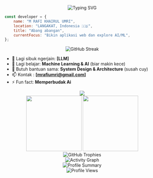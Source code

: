 <div align="center">
  <img src="https://readme-typing-svg.herokuapp.com?font=Fira+Code&size=30&duration=3000&pause=1000&color=00D8FF&center=true&vCenter=true&width=600&lines=Selamat+datang!;Full+Stack+Developer+nih;Candaaa.." alt="Typing SVG" />
</div>


```javascript
const developer = {
    name: "M RAFI KHAIRUL UMRI",
    location: "LANGAKAT, Indonesia 🇮🇩",
    title: "Abang abangan",
    currentFocus: "Bikin aplikasi web dan explore AI/ML",
};
```

<div align="center">
  <img src="https://github-readme-streak-stats.herokuapp.com/?user=MRRX1905&theme=radical&hide_border=true" alt="GitHub Streak" />
</div>

- 🔭 Lagi sibuk ngerjain: **[LLM]**
- 🌱 Lagi belajar: **Machine Learning & AI** (biar makin kece)
- 🤔 Butuh bantuan sama: **System Design & Architecture** (susah cuy)
- 📫 Kontak : **[mrafiumri@gmail.com]**
- ⚡ Fun fact: **Memperbudak Ai**

<div align="center">
  <img src="https://skillicons.dev/icons?i=js,ts,react,vue,python,java,php,laravel,html,css,tailwind,bootstrap,mysql,postgres,mongodb,git,vscode,figma&perline=13" />
</div>

<div align="center">
  <img height="180em" src="https://github-readme-stats.vercel.app/api?username=MRRX1905&show_icons=true&theme=radical&include_all_commits=true&count_private=true&hide_border=true"/>
  <img height="180em" src="https://github-readme-stats.vercel.app/api/top-langs/?username=MRRX1905&layout=compact&langs_count=8&theme=radical&hide_border=true"/>
</div>

<div align="center">
  <img src="https://github-profile-trophy.vercel.app/?username=MRRX1905&theme=radical&no-frame=true&no-bg=false&margin-w=4&row=1" alt="GitHub Trophies" />
</div>

<div align="center">
  <img src="https://github-readme-activity-graph.vercel.app/graph?username=MRRX1905&theme=radical&hide_border=true&bg_color=0D1117&color=00D8FF&line=00D8FF&point=FFFFFF" alt="Activity Graph" />
</div>

<div align="center">
  <img src="https://github-profile-summary-cards.vercel.app/api/cards/profile-details?username=MRRX1905&theme=radical" alt="Profile Summary" />
</div>

<div align="center">
  <img src="https://komarev.com/ghpvc/?username=MRRX1905&style=for-the-badge&color=brightgreen" alt="Profile Views" />
</div>


<!-- Easter Egg: Kalo lo baca ini di raw markdown, berarti lo nemu pesan tersembunyi! 🎉 -->

<!-- GitHub Stats Cards -->
<!-- Lo bisa custom ini dengan ganti theme, warna, dan stats yang ditampilin -->
<!-- Theme yang tersedia: dark, radical, merko, gruvbox, tokyonight, onedark, cobalt, synthwave, highcontrast, dracula -->

<!-- Buat setup animasi ular, lo perlu: -->
<!-- 1. Fork https://github.com/Platane/snk -->
<!-- 2. Bikin GitHub Action di profile repo lo -->
<!-- 3. Update URL di atas pake username lo -->

<!-- Buat widget Spotify, lo perlu: -->
<!-- 1. Connect akun Spotify lo -->
<!-- 2. Dapetin Spotify username lo -->
<!-- 3. Update URL di atas -->
